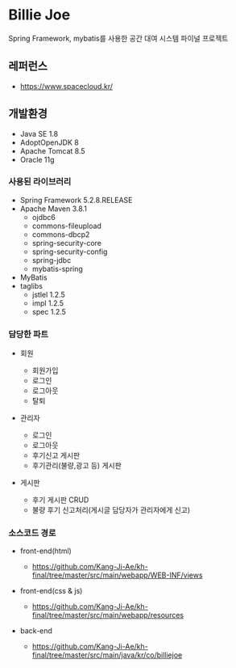 # Billie Joe
Spring Framework, mybatis를 사용한 공간 대여 시스템 파이널 프로젝트

## 레퍼런스
* https://www.spacecloud.kr/

## 개발환경
* Java SE 1.8
* AdoptOpenJDK 8
* Apache Tomcat 8.5
* Oracle 11g

### 사용된 라이브러리
* Spring Framework 5.2.8.RELEASE
* Apache Maven 3.8.1
   - ojdbc6
   - commons-fileupload
   - commons-dbcp2
   - spring-security-core
   - spring-security-config
   - spring-jdbc
   - mybatis-spring
* MyBatis
* taglibs
   - jstlel 1.2.5
   - impl 1.2.5
   - spec 1.2.5

### 담당한 파트
* 회원
   - 회원가입 
   - 로그인 
   - 로그아웃 
   - 탈퇴

* 관리자
   - 로그인 
   - 로그아웃
   - 후기신고 게시판
   - 후기관리(불량,광고 등) 게시판

* 게시판 
   - 후기 게시판 CRUD 
   - 불량 후기 신고처리(게시글 담당자가 관리자에게 신고)

### 소스코드 경로
* front-end(html)
   - https://github.com/Kang-Ji-Ae/kh-final/tree/master/src/main/webapp/WEB-INF/views

* front-end(css & js)
   - https://github.com/Kang-Ji-Ae/kh-final/tree/master/src/main/webapp/resources

* back-end
   - https://github.com/Kang-Ji-Ae/kh-final/tree/master/src/main/java/kr/co/billiejoe
